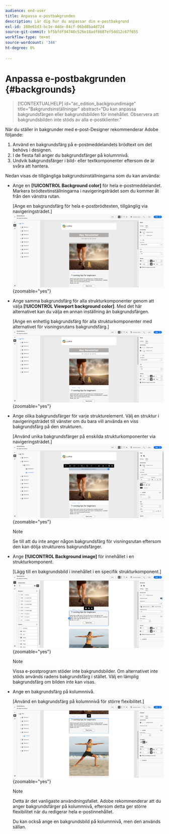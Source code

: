 ```yaml
---
audience: end-user
title: Anpassa e-postbakgrunden
description: Lär dig hur du anpassar din e-postbakgrund
exl-id: 180e61d3-bc1e-4dde-84cf-06bd8ba4d724
source-git-commit: bf5bfdf94748c526e18adf8687ef5dd12c67f655
workflow-type: tm+mt
source-wordcount: '344'
ht-degree: 0%

---
```


# Anpassa e-postbakgrunden {#backgrounds}

>[!CONTEXTUALHELP]
>id="ac_edition_backgroundimage"
>title="Bakgrundsinställningar"
>abstract="Du kan anpassa bakgrundsfärgen eller bakgrundsbilden för innehållet. Observera att bakgrundsbilden inte stöds av alla e-postklienter."

När du ställer in bakgrunder med e-post-Designer rekommenderar Adobe följande:

1. Använd en bakgrundsfärg på e-postmeddelandets brödtext om det behövs i designen.
1. I de flesta fall anger du bakgrundsfärger på kolumnnivå.
1. Undvik bakgrundsfärger i bild- eller textkomponenter eftersom de är svåra att hantera.

Nedan visas de tillgängliga bakgrundsinställningarna som du kan använda:

* Ange en **[!UICONTROL Background color]** för hela e-postmeddelandet. Markera brödtextinställningarna i navigeringsträdet som du kommer åt från den vänstra rutan.

  [Ange en bakgrundsfärg för hela e-postbrödtexten, tillgänglig via navigeringsträdet.]\
  ![](assets/background_1.png){zoomable="yes"}

* Ange samma bakgrundsfärg för alla strukturkomponenter genom att välja **[!UICONTROL Viewport background color]**. Med det här alternativet kan du välja en annan inställning än bakgrundsfärgen.

  [Ange en enhetlig bakgrundsfärg för alla strukturkomponenter med alternativet för visningsrutans bakgrundsfärg.]\
  ![](assets/background_2.png){zoomable="yes"}

* Ange olika bakgrundsfärger för varje strukturelement. Välj en struktur i navigeringsträdet till vänster om du bara vill använda en viss bakgrundsfärg på den strukturen.

  [Använd unika bakgrundsfärger på enskilda strukturkomponenter via navigeringsträdet.]\
  ![](assets/background_3.png){zoomable="yes"}

  >[!NOTE]
  >Se till att du inte anger någon bakgrundsfärg för visningsrutan eftersom den kan dölja strukturens bakgrundsfärger.

* Ange **[!UICONTROL Background image]** för innehållet i en strukturkomponent.

  [Lägg till en bakgrundsbild i innehållet i en specifik strukturkomponent.]\
  ![](assets/background_4.png){zoomable="yes"}

  >[!NOTE]
  >Vissa e-postprogram stöder inte bakgrundsbilder. Om alternativet inte stöds används radens bakgrundsfärg i stället. Välj en lämplig bakgrundsfärg om bilden inte kan visas.

* Ange en bakgrundsfärg på kolumnnivå.

  [Använd en bakgrundsfärg på kolumnnivå för större flexibilitet.]\
  ![](assets/background_5.png){zoomable="yes"}

  >[!NOTE]
  >Detta är det vanligaste användningsfallet. Adobe rekommenderar att du anger bakgrundsfärger på kolumnnivå, eftersom detta ger större flexibilitet när du redigerar hela e-postinnehållet.

  Du kan också ange en bakgrundsbild på kolumnnivå, men den används sällan.
